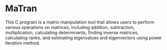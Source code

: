 # MaTran
This C program is a matrix manipulation tool that allows users to perform various operations on matrices, including addition, subtraction, multiplication, calculating determinants, finding inverse matrices, calculating ranks, and estimating eigenvalues and eigenvectors using power iteration method.
